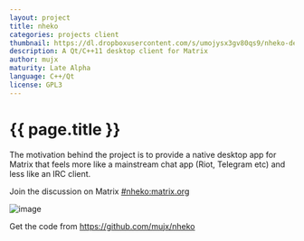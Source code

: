 ```yaml
---
layout: project
title: nheko
categories: projects client
thumbnail: https://dl.dropboxusercontent.com/s/umojysx3gv80qs9/nheko-default-theme.png
description: A Qt/C++11 desktop client for Matrix
author: mujx
maturity: Late Alpha
language: C++/Qt
license: GPL3
---
```


# {{ page.title }}
The motivation behind the project is to provide a native desktop app for Matrix that feels more like a mainstream chat app (Riot, Telegram etc) and less like an IRC client.

Join the discussion on Matrix [#nheko:matrix.org](https://matrix.to/#/#nheko:matrix.org)

![image](https://matrix.org/_matrix/media/v1/download/matrix.org/YZyaLdQcOIPkrtHpFwULfHLy)

Get the code from https://github.com/mujx/nheko
